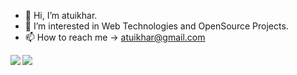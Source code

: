 <div>	
	
- 👋 Hi, I’m atuikhar.
- 👀 I’m interested in Web Technologies and OpenSource Projects.
- 📫 How to reach me ->  atuikhar@gmail.com
      
 <a href="https://github-readme-stats.vercel.app/api?username=atuikhar&theme=tokyonight">
<img  align="left" src="https://github-readme-stats.vercel.app/api?username=atuikhar&count_private=true&show_icons=true&theme=tokyonight" />
</a>
 <a href="https://github-readme-stats.vercel.app/api/top-langs/?username=atuikhar&hide=php&theme=tokyonight">
<img align="left" src="https://github-readme-stats.vercel.app/api/top-langs/?username=atuikhar&hidephp&theme=tokyonight" />
</a>
</div>



